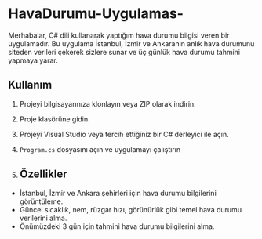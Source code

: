 # HavaDurumu-Uygulamas-

Merhabalar, C# dili kullanarak yaptığım hava durumu bilgisi veren bir uygulamadır.
Bu uygulama İstanbul, İzmir ve Ankaranın anlık hava durumunu siteden verileri çekerek sizlere sunar ve üç günlük hava durumu tahmini yapmaya yarar.

## Kullanım

1. Projeyi bilgisayarınıza klonlayın veya ZIP olarak indirin.
2. Proje klasörüne gidin.
3. Projeyi Visual Studio veya tercih ettiğiniz bir C# derleyici ile açın.
4. `Program.cs` dosyasını açın ve uygulamayı çalıştırın

5. ## Özellikler

- İstanbul, İzmir ve Ankara şehirleri için hava durumu bilgilerini görüntüleme.
- Güncel sıcaklık, nem, rüzgar hızı, görünürlük gibi temel hava durumu verilerini alma.
- Önümüzdeki 3 gün için tahmini hava durumu bilgilerini alma.
